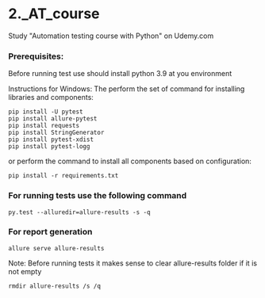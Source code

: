 # 2._AT_course
Study "Automation testing course with Python" on Udemy.com

### Prerequisites:
Before running test use should install python 3.9 at you environment

Instructions for Windows:
The perform the set of command for installing libraries and components:
```
pip install -U pytest
pip install allure-pytest
pip install requests
pip install StringGenerator
pip install pytest-xdist
pip install pytest-logg
```
or perform the command to install all components based on configuration:
```
pip install -r requirements.txt
```
###  For running tests use the following command
```
py.test --alluredir=allure-results -s -q
```

###  For report generation
```
allure serve allure-results
```

Note: Before running tests it makes sense to clear allure-results folder if it is not empty
```
rmdir allure-results /s /q
```
